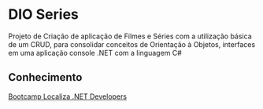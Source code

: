 # DIO Series

Projeto de Criação de aplicação de Filmes e Séries com a utilização básica de um CRUD, para consolidar conceitos de Orientação à Objetos, interfaces em uma aplicação console .NET com a linguagem C#

## Conhecimento

[Bootcamp Localiza .NET Developers](https://web.digitalinnovation.one/track/localizalabs-net-developer)